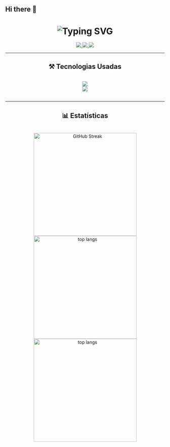 ## Hi there 👋

<h1 align="center">
 <img src="https://readme-typing-svg.herokuapp.com?font=Poppins&weight=600&size=22&duration=6000&color=DFDEDE&background=FFFFFF00&center=true&random=false&width=435&lines=Seja+Bem+Vindo!+%F0%9F%91%8B" alt="Typing SVG" />
</h1>
 
<div align="center"> 
  <a href="mailto:matheus.goncalves5@aluno.senai.br">
    <img src="https://img.shields.io/badge/Gmail-333333?style=for-the-badge&logo=gmail&logoColor=red" />
  </a>
  <a href="https://instagram.com/prv.mathevss/" target="_blank">
    <img src="https://img.shields.io/badge/Instagram-E4405F?style=for-the-badge&logo=instagram&logoColor=white" target="_blank" />
  </a>
 <a href="https://linkedin.com/in/matheus-gomes-18a3b02b1" target="_blank">
    <img src="https://img.shields.io/badge/LinkedIn-0077B5?style=for-the-badge&logo=linkedin&logoColor=white" target="_blank" />
  </a>
</div>

 <hr/>
 
<h2 align="center">⚒️ Tecnologias Usadas</h2>
<br/>
<div align="center">
    <img src="https://skillicons.dev/icons?i=react,html,css,vscode,github" /><br>
    <img src="https://skillicons.dev/icons?i=git,nodejs,javascript,typescript,postgres" /><br>
</div>

<br/>

<hr/>

<h2 align="center">📊 Estatísticas</h2>
<br>
<div align=center>
<img width=325 src="https://github-readme-stats.vercel.app/api?username=ElMatheus&theme=bear&show_icons=true&hide_border=false&count_private=true" alt="GitHub Streak" />
  <br/>
  <img width=325 align="center" src="https://github-readme-streak-stats.herokuapp.com/?user=ElMatheus&theme=bear&hide_border=false" alt="top langs" />
      <br/>
  <img width=325 align="center" src="https://github-readme-stats.vercel.app/api/top-langs/?username=ElMatheus&theme=bear&show_icons=true&hide_border=false&layout=compact" alt="top langs" />
</div>
